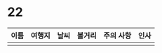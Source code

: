 # 22

| 이름  | 여행지 | 날씨  | 볼거리 | 주의 사항 | 인사  |
| --- | --- | --- | --- | ----- | --- |
|     |     |     |     |       |     |
